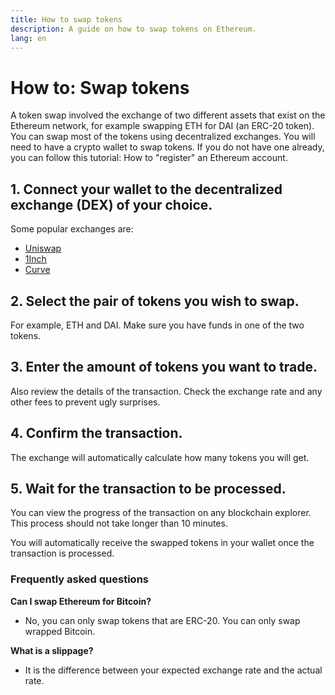 ```yaml
---
title: How to swap tokens
description: A guide on how to swap tokens on Ethereum.
lang: en
---
```


# How to: Swap tokens

A token swap involved the exchange of two different assets that exist on the Ethereum network, for example swapping ETH for DAI (an ERC-20 token). You can swap most of the tokens using decentralized exchanges. You will need to have a crypto wallet to swap tokens. If you do not have one already, you can follow this tutorial: How to "register" an Ethereum account.

## 1. Connect your wallet to the decentralized exchange (DEX) of your choice.
Some popular exchanges are:

- [Uniswap](https://app.uniswap.org/#/swap)
- [1Inch](https://app.1inch.io/#/1/unified/swap/ETH/DAI)
- [Curve](https://curve.fi/#/ethereum/swap)

## 2. Select the pair of tokens you wish to swap. 
For example, ETH and DAI. Make sure you have funds in one of the two tokens.

## 3. Enter the amount of tokens you want to trade. 

Also review the details of the transaction. Check the exchange rate and any other fees to prevent ugly surprises.

## 4. Confirm the transaction.

The exchange will automatically calculate how many tokens you will get.

## 5. Wait for the transaction to be processed.
You can view the progress of the transaction on any blockchain explorer. This process should not take longer than 10 minutes. 

You will automatically receive the swapped tokens in your wallet once the transaction is processed.

### Frequently asked questions

**Can I swap Ethereum for Bitcoin?**

- No, you can only swap tokens that are ERC-20. You can only swap wrapped Bitcoin.

**What is a slippage?**
- It is the difference between your expected exchange rate and the actual rate.
